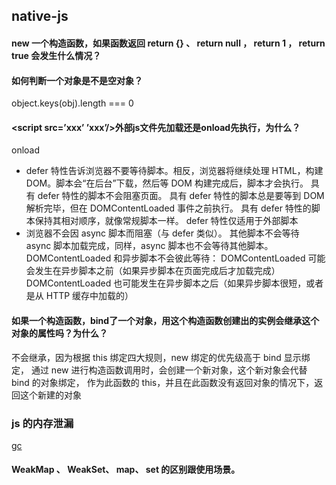 ## native-js

#### new 一个构造函数，如果函数返回 return {} 、 return null ， return 1 ， return true 会发生什么情况？
#### 如何判断一个对象是不是空对象？
object.keys(obj).length === 0
#### <script src=’xxx’ ’xxx’/>外部js文件先加载还是onload先执行，为什么？
onload
- defer 特性告诉浏览器不要等待脚本。相反，浏览器将继续处理 HTML，构建 DOM。脚本会“在后台”下载，然后等 DOM 构建完成后，脚本才会执行。
    具有 defer 特性的脚本不会阻塞页面。
    具有 defer 特性的脚本总是要等到 DOM 解析完毕，但在 DOMContentLoaded 事件之前执行。
    具有 defer 特性的脚本保持其相对顺序，就像常规脚本一样。
    defer 特性仅适用于外部脚本
- 浏览器不会因 async 脚本而阻塞（与 defer 类似）。
    其他脚本不会等待 async 脚本加载完成，同样，async 脚本也不会等待其他脚本。
    DOMContentLoaded 和异步脚本不会彼此等待：
    DOMContentLoaded 可能会发生在异步脚本之前（如果异步脚本在页面完成后才加载完成）
    DOMContentLoaded 也可能发生在异步脚本之后（如果异步脚本很短，或者是从 HTTP 缓存中加载的）    
#### 如果一个构造函数，bind了一个对象，用这个构造函数创建出的实例会继承这个对象的属性吗？为什么？
不会继承，因为根据 this 绑定四大规则，new 绑定的优先级高于 bind 显示绑定，
通过 new 进行构造函数调用时，会创建一个新对象，这个新对象会代替 bind 的对象绑定，
作为此函数的 this，并且在此函数没有返回对象的情况下，返回这个新建的对象
### js 的内存泄漏
[gc](../../ES5/gc.md)

#### WeakMap 、 WeakSet、 map、 set 的区别跟使用场景。
